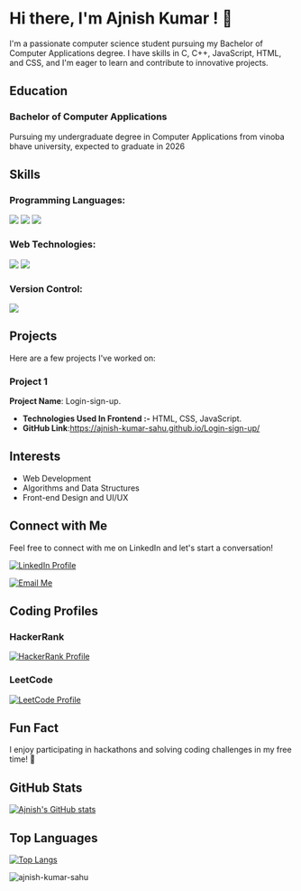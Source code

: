 <!-- Ajnish Kumar's GitHub Profile README -->

<!-- Header -->
# Hi there, I'm Ajnish Kumar ! 👋

<!-- Introduction -->
I'm a passionate computer science student pursuing my Bachelor of Computer Applications degree. I have skills in C, C++, JavaScript, HTML, and CSS, and I'm eager to learn and contribute to innovative projects.

<!-- Education Section -->
## Education
### Bachelor of Computer Applications
Pursuing my undergraduate degree in Computer Applications from vinoba bhave university, expected to graduate in 2026

<!-- Skills Section -->
## Skills
### Programming Languages:
<img src="https://img.shields.io/badge/C-00599C?style=for-the-badge&logo=c&logoColor=white">
<img src="https://img.shields.io/badge/C%2B%2B-00599C?style=for-the-badge&logo=c%2B%2B&logoColor=white">
<img src="https://img.shields.io/badge/JavaScript-F7DF1E?style=for-the-badge&logo=javascript&logoColor=black">

### Web Technologies:
<img src="https://img.shields.io/badge/HTML5-E34F26?style=for-the-badge&logo=html5&logoColor=white">
<img src="https://img.shields.io/badge/CSS3-1572B6?style=for-the-badge&logo=css3&logoColor=white">

### Version Control:
<img src="https://img.shields.io/badge/Git-F05032?style=for-the-badge&logo=git&logoColor=white">

<!-- Projects Section -->
## Projects
Here are a few projects I've worked on:
### Project 1
**Project Name**: Login-sign-up.
- **Technologies Used In Frontend :-** HTML, CSS, JavaScript.
- **GitHub Link**:https://ajnish-kumar-sahu.github.io/Login-sign-up/

<!-- Interests Section -->
## Interests
- Web Development
- Algorithms and Data Structures
- Front-end Design and UI/UX

<!-- Contact Me Section -->
## Connect with Me
Feel free to connect with me on LinkedIn and let's start a conversation!

[![LinkedIn Profile](https://img.shields.io/badge/LinkedIn-0077B5?style=for-the-badge&logo=linkedin&logoColor=white)](https://www.linkedin.com/in/ajnishkumar16/)

[![Email Me](https://img.shields.io/badge/Email-me-FFC107?style=for-the-badge&logo=gmail&logoColor=white)](mailto:ajnishku7070@gmail.com)

<!-- Coding Profiles Section -->
## Coding Profiles
### HackerRank
[![HackerRank Profile](https://img.shields.io/badge/HackerRank-2EC866?style=for-the-badge&logo=hackerrank&logoColor=white)](https://www.hackerrank.com/profile/ajnishkumar763)

### LeetCode
[![LeetCode Profile](https://img.shields.io/badge/LeetCode-FFA07A?style=for-the-badge&logo=leetcode&logoColor=white)](https://leetcode.com/ajnishkumar7070)

<!-- Fun Fact Section -->
## Fun Fact
I enjoy participating in hackathons and solving coding challenges in my free time! 🤩

<!-- GitHub Stats -->
## GitHub Stats
[![Ajnish's GitHub stats](https://github-readme-stats.vercel.app/api?username=ajnish-kumar-sahu&show_icons=true&theme=radical)](https://github.com/anuraghazra/github-readme-stats)

<!-- Top Languages -->
## Top Languages
[![Top Langs](https://github-readme-stats.vercel.app/api/top-langs/?username=ajnish-kumar-sahu&layout=compact&theme=radical)](https://github.com/anuraghazra/github-readme-stats)
<p align="left"> <img src="https://komarev.com/ghpvc/?username=ajnish-kumar-sahu&label=Profile%20views&color=0e75b6&style=flat" alt="ajnish-kumar-sahu" /> </p>
